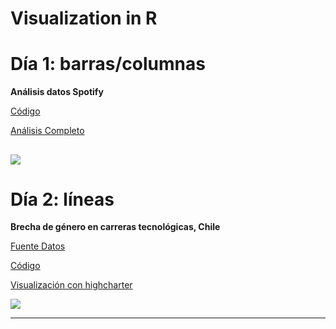 # Visualization in R

# Día 1: barras/columnas

**Análisis datos Spotify**

[Código](https://github.com/sporella/nightingale/blob/master/uno.R)

[Análisis Completo](https://sporella.netlify.app/2020-05-12-m%C3%BAsica-datos-y-gr%C3%A1ficos/)

![](https://github.com/sporella/nightingale/blob/master/plots/uno/energy.png)
----------

# Día 2: líneas

**Brecha de género en carreras tecnológicas, Chile**

[Fuente Datos](http://geoine-ine-chile.opendata.arcgis.com/datasets/49ab475e009a4cfbaf1a354af6016d73_29?selectedAttribute=BRECHA_2008_PROFESIONAL)

[Código](https://github.com/sporella/nightingale/blob/master/dos.R)

[Visualización con highcharter](https://sporella.netlify.app/2020-05-13-visualizaci%C3%B3n-con-highcharter-brecha-de-g%C3%A9nero-en-carreras-tecnol%C3%B3gicas/)

![](https://github.com/sporella/nightingale/blob/master/plots/dos/brecha_profesional.png)

----------
